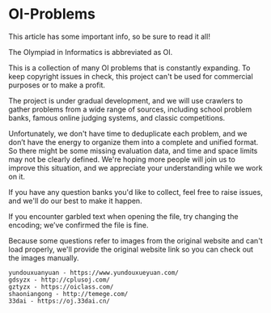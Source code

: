 # OI-Problems

This article has some important info, so be sure to read it all!

The Olympiad in Informatics is abbreviated as OI.

This is a collection of many OI problems that is constantly expanding. To keep copyright issues in check, this project can't be used for commercial purposes or to make a profit.

The project is under gradual development, and we will use crawlers to gather problems from a wide range of sources, including school problem banks, famous online judging systems, and classic competitions.

Unfortunately, we don't have time to deduplicate each problem, and we don’t have the energy to organize them into a complete and unified format. So there might be some missing evaluation data, and time and space limits may not be clearly defined. We're hoping more people will join us to improve this situation, and we appreciate your understanding while we work on it.

If you have any question banks you'd like to collect, feel free to raise issues, and we'll do our best to make it happen.

If you encounter garbled text when opening the file, try changing the encoding; we’ve confirmed the file is fine.

Because some questions refer to images from the original website and can't load properly, we'll provide the original website link so you can check out the images manually.

```text
yundouxuanyuan - https://www.yundouxueyuan.com/
gdsyzx - http://cplusoj.com/
gztyzx - https://oiclass.com/
shaoniangong - http://temege.com/
33dai - https://oj.33dai.cn/
```
